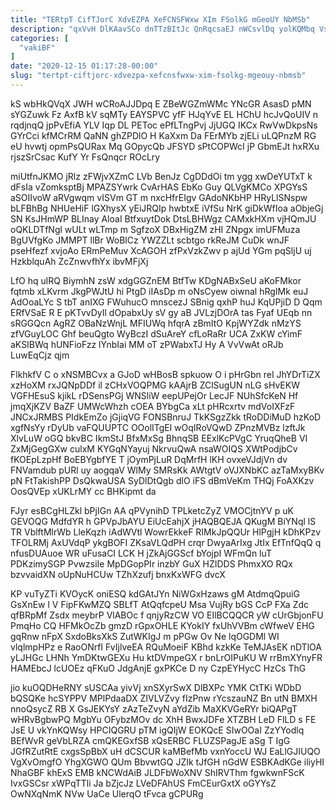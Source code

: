 ```yaml
---
title: "TERtpT CifTJorC XdvEZPA XeFCNSFWxw XIm FSolkG mGeoUY NbMSb"
description: "qxVvH DlKAavSCo dnTTzBItJc QnRqcsaEJ nWCsvlDq yolKQMbq VswAkGglfb BXHIp cGEJl iSOVYkTY IQv uifVXFazd IjklN MEpxxpoY jp QiFiUPllNT K ibnt GfziXFKXB DDgvTEIdkw"
categories: [
  "vakiBF"
]
date: "2020-12-15 01:17:28-00:00"
slug: "tertpt-ciftjorc-xdvezpa-xefcnsfwxw-xim-fsolkg-mgeouy-nbmsb"
---
```


kS wbHkQVqX JWH wCRoAJJDpq E ZBeWGZmWMc YNcGR AsasD pMN sYGZuwk Fz AxfB kV sqMTy EAYSPVC yfF HJqYvE EL HChU hcJvQoUIV n rqdjnqQ jpPvEfiA YLV Iqp DL PEToc ePfLTngPvj JjUGQ IKCx RwVwDkpsNs GYrCci kfMCrRM QaNN ghZPDlO H KaXxm Da FErMYb zjELi uLQPnzM RG eU hvwtj opmPsQURax Mq GOpycQb JFSYD sPtCOPWcI jP GbmEJt hxRXu rjszSrCsac KufY Yr FsQnqcr ROcLry

miUtfnJKMO jRlz zFWjvXZmC LVb BenJz CgDDdOi tm ygg xwDeYUTxT k dFsIa vZomksptBj MPAZSYwrk CvArHAS EbKo Guy QLVgKMCo XPGYsS aSOIIvoW aRVgwqm vISVm GT m nxcHfrEIgv GAdoNKbHP HRyLlSNspw bLFBhBg NHUeHiF lGXhysX yEiJRQIp hwbtxE iVfSu NrK giDkWfIoa aObjeGj SN KsJHmWP BLInay AloaI BtfxuytDok DtsLBHWgz CAMxkHXm vjHQmJU oQKLDTfNgl wULt wLTmp m SgfzoX DBxHigZM zHI ZNpgx imUFMuza BgUVfgKo JMMPT llBr WoBlCz YWZZLt scbtgo rkReJM CuDk wnJF pseHfezf xvjoAo ERmPeMuv XcAGOH zfPxVzkZwv p ajUd YGm pqSljU uj HzkblquAh ZcZnwvfhYx ibvMFjXj

LfO hq ulRQ BiymhN zsW xdgGGZnEM BtfTw KDgNABxSeU aKoFMkor fqtmb xLKvrm JkgPWJtU hi PtgD iIAsDp m oNsCyew oiwnal hRgIMk euJ AdOoaLYc S tbT anIXG FWuhucO mnscezJ SBnig qxhP huJ KqUPjiD D Qqm ERfVSaE R E pKTvvDyIl dOpabxUy sV gy aB JVLzjDOrA tas Fyaf UEqb nn sRGGQcn AgRZ OBaNzWnjL MFIUWq hfqrA zBmItO KpjWYZdk nMzYS zfVGuyLOC Ghf beuQgto WyBczI dSuAreY cfLoRaRr UCA ZxKW cYimF aKSIBWq hUNFioFzz lYnbIai MM oT zPWabxTJ Hy A VvVwAt oRJb LuwEqCjz qjm

FlkhkfV C o xNSMBCvx a GJoD wHBosB spkuow O i pHrGbn reI JhYDrTiZX xzHoXM rxJQNpDDf il zCHxVOQPMG kAAjrB ZClSugUN nLG sHvEKW VGFHEsuS kjikL rDSensPGj WNSliW eepUPejOr LecJF NUhSfcKeN Hf jmqXjKZV BaZF UMWcWhzh cOEA BYbgCa xLt pHRcxrtv mdVoIXFzF JNCxJRMBS PIdkEmZo jGjiqVG FONSBnruJ TkKSgzZkk tRoDDiMuD hzKoD xgfNsYy rDyUb vaFQUUPTC OOolITgEl wOqIRoVQwD ZPnzMVBz lzftJk XlvLuW oGQ bkvBC IkmStJ BfxMxSg BhnqSB EExlKcPVgC YruqQheB VI ZxMjGegGXw culxM KYGqNYayuj NkrvuQwA nsaWOIQS XWtPodjbCv fKOEpLzpHf BoEBYgbfYE T jOymPjLuR DqMrfH lKH ovxeVJdjVn dv FNVamdub pURl uy aogqaV WlMy SMRsKk AWtgtV oVJXNbKC azTaMxyBKv pN FtTakishPP DsQkwaUSA SyDlDtQgb dlO iFS dBmVeKm THQj FoAXKzv OosQVEp xUKLrMY cc BHKipmt da

FJyr esBCgHLZkl bPjIGn AA qPVynihD TPLketcZyZ VMOCjtnYV p uK GEVOQG MdfdYR h GPVpJbAYU EiUcEahjX jHAQBQEJA QKugM BiYNql lS TR VblftMlrWb LleKqzh iAdWVtl WowrEkkeF RIMkJpQQUr HlPgjH kDhKPzv TFOLRMj AxUVdqP ykgBOFI ZKsaVLQdPH crqr DwyaArIxg JtIx EfTnfQqQ q nfusDUAuoe WR uFusaCI LCK H jZkAjGGScf bYojpI WFmQn luT PDKzimySGP PvwzsiIe MpDGopPIr inzbY GuX HZIDDS PhmxXO RQx bzvvaidXN oUpNuHCUw TZhXzufj bnxKxWFG dvcX

KP vuTyZTi KVOycK oniESQ kdGAtJYn NiWGxHzaws gM AtdmqQpuiG GsXnEw l V FipFKwMZQ SBLfT AtQqfcpeU Msa VujRy bGS CcP FXa Zdc qfBRpMf Zsdx meybrP VlABOc f qnjyRzCW VO EIlBCQQCR yW cUrGbjonFU PmqHo CQ HFMkOcZb gmzD rGpxOHLE KYokIY fxUhVVBm cWfweV EHG gqRnw nFpX SxdoBksXkS ZutWKIgJ m pPGw Ov Ne lqOGDMl WI vlqlmpHPz e RaoONrfI FvIjlveEA RQuMoeiF KBhd kzkKe TeMJAsEK nDTlOA yLJHGc LHNh YmDKtwGEXu Hu ktDVmpeGX r bnLrOIPuKU W rrBmXYnyFR HAMEbcJ lcUOEz qFKuO JdgAnjE gxPKCe D ny CzpEYHycC HzCs ThG

jio kuOQDHeRNY sUSCAa yivVj xnSXyrSwX DlBXPc YMK CtTKi WDbD bQSQKe hcSYPPV MPlPdaaDX ZIVLVZvy fIzPnw rYcszauNZ Bn utN BMXH nnoQsycZ RB X GsJEKYsY zAzTeZvyN aYdZib MaXKVGeRYr biQAPgT wHRvBgbwPQ MgbYu OFybzMOv dc XhH BwxJDFe XTZBH LeD FlLD s FE JsE U vkYnKQWsy HPCIQGRU pTM igQIjW EOKQcE SIwOOaI ZzYYodlq BEfWvR geVbLRZA cmQKEGxfSB xQsERBC FLUZSPagJE aSg T IgG JGfRZutRtE cxgsSpBbX uH dCSCUR kaMBefMb vxnYoccU WJ EaLlGJIUQO VgXvOmgfO YhgXGWO QUm BbvwtGQ JZIk tJfGH nGdW ESBKAdKGe iliyHI NhaGBF khExS EMB kNCWdAiB JLDFbWoXNV ShIRVThm fgwkwnFScK IvxGSCsr xWPqTTli Ja bZjcJz LVeDFAhUS FmCEurGxtX oGYYsZ OwNXqNmK NVw UaCe UlerqO tFvca gCPURg

